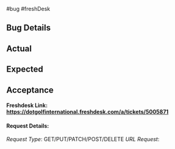 
#bug #freshDesk 


## Bug Details

## Actual

## Expected

## Acceptance


#### Freshdesk Link: https://dotgolfinternational.freshdesk.com/a/tickets/5005871
#### Request Details: 
_Request Type_: GET/PUT/PATCH/POST/DELETE
_URL Request_: 

